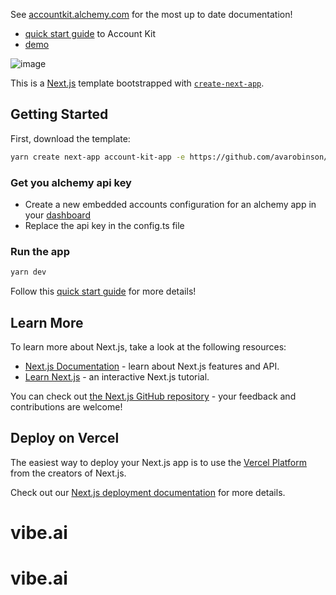 See [accountkit.alchemy.com](https://accountkit.alchemy.com/) for the most up to date documentation!

- [quick start guide](https://accountkit.alchemy.com/react/quickstart) to Account Kit
- [demo](https://demo.alchemy.com/)

![image](https://github.com/user-attachments/assets/b7a820e7-1927-4bee-8eaa-52ca4af0f87a)

This is a [Next.js](https://nextjs.org/) template bootstrapped with [`create-next-app`](https://github.com/vercel/next.js/tree/canary/packages/create-next-app).

## Getting Started

First, download the template:

```bash
yarn create next-app account-kit-app -e https://github.com/avarobinson/account-kit-quickstart
```

### Get you alchemy api key

- Create a new embedded accounts configuration for an alchemy app in your [dashboard](https://dashboard.alchemy.com/accounts)
- Replace the api key in the config.ts file

### Run the app

```bash
yarn dev
```

Follow this [quick start guide](https://accountkit.alchemy.com/) for more details!

## Learn More

To learn more about Next.js, take a look at the following resources:

- [Next.js Documentation](https://nextjs.org/docs) - learn about Next.js features and API.
- [Learn Next.js](https://nextjs.org/learn) - an interactive Next.js tutorial.

You can check out [the Next.js GitHub repository](https://github.com/vercel/next.js/) - your feedback and contributions are welcome!

## Deploy on Vercel

The easiest way to deploy your Next.js app is to use the [Vercel Platform](https://vercel.com/new?utm_medium=default-template&filter=next.js&utm_source=create-next-app&utm_campaign=create-next-app-readme) from the creators of Next.js.

Check out our [Next.js deployment documentation](https://nextjs.org/docs/deployment) for more details.
# vibe.ai
# vibe.ai
